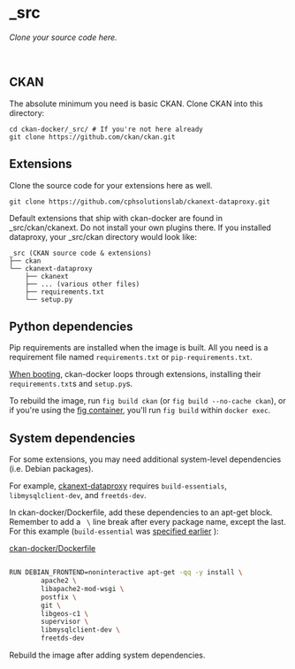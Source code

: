 _src
====

_Clone your source code here._

<br>

## CKAN

The absolute minimum you need is basic CKAN. Clone CKAN into this directory:

	cd ckan-docker/_src/ # If you're not here already
	git clone https://github.com/ckan/ckan.git

## Extensions

Clone the source code for your extensions here as well.

	git clone https://github.com/cphsolutionslab/ckanext-dataproxy.git

Default extensions that ship with ckan-docker are found in _src/ckan/ckanext. Do not install your own plugins there. If you installed dataproxy, your _src/ckan directory would look like:

	_src (CKAN source code & extensions)
	├── ckan
	└── ckanext-dataproxy
	    ├── ckanext
	    ├── ... (various other files)
	    ├── requirements.txt
	    └── setup.py

## Python dependencies

Pip requirements are installed when the image is built. All you need is a requirement file named `requirements.txt` or `pip-requirements.txt`.

[When booting](https://github.com/ckan/ckan-docker/blob/master/Dockerfile#L44), ckan-docker loops through extensions, installing their `requirements.txt`s and `setup.py`s.

To rebuild the image, run `fig build ckan` (or `fig build --no-cache ckan`), or if you're using the [fig container](https://github.com/ckan/ckan-docker/blob/1750619291e73db6258395a5026ee0b55c1b37de/docker/fig/README.md#using-the-fig-container), you'll run `fig build` within `docker exec`.


## System dependencies

For some extensions, you may need additional system-level dependencies (i.e. Debian packages).

For example, [ckanext-dataproxy](https://github.com/cphsolutionslab/ckanext-dataproxy) requires `build-essentials`, `libmysqlclient-dev`, and `freetds-dev`.

In ckan-docker/Dockerfile, add these dependencies to an apt-get block. Remember to add a ` \` line break after every package name, except the last. For this example (`build-essential` was [specified earlier](https://github.com/ckan/ckan-docker/blob/master/Dockerfile#L19) ):

[ckan-docker/Dockerfile](https://github.com/ckan/ckan-docker/blob/master/Dockerfile#L22)
```sh

RUN DEBIAN_FRONTEND=noninteractive apt-get -qq -y install \
        apache2 \
        libapache2-mod-wsgi \
        postfix \
        git \
        libgeos-c1 \
        supervisor \
        libmysqlclient-dev \
        freetds-dev

```

Rebuild the image after adding system dependencies.

